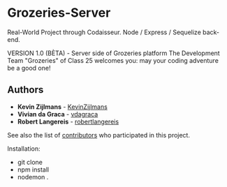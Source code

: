 # Grozeries-Server
Real-World Project through Codaisseur. Node / Express / Sequelize back-end.

VERSION 1.0 (BÈTA) - Server side of Grozeries platform
The Development Team "Grozeries" of Class 25 welcomes you: may your coding adventure be a good one!

## Authors

* **Kevin Zijlmans** - [KevinZijlmans](https://github.com/KevinZijlmans)
* **Vivian da Graca** - [vdagraca](https://github.com/vdagraca)
* **Robert Langereis** - [robertlangereis](https://github.com/robertlangereis)

See also the list of [contributors](https://github.com/AlbertSmit/Grozeries-Server/graphs/contributors) who participated in this project. 

Installation:
- git clone
- npm install
- nodemon .
